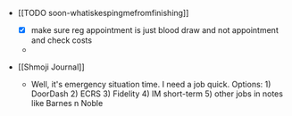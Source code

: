   * [[TODO soon-whatiskespingmefromfinishing]]
    * [x] make sure reg appointment is just blood draw and not appointment and check costs

    * 

  * [[Shmoji Journal]]
    * Well, it's emergency situation time. I need a job quick. Options: 1) DoorDash 2) ECRS 3) Fidelity 4) IM short-term 5) other jobs in notes like Barnes n Noble 